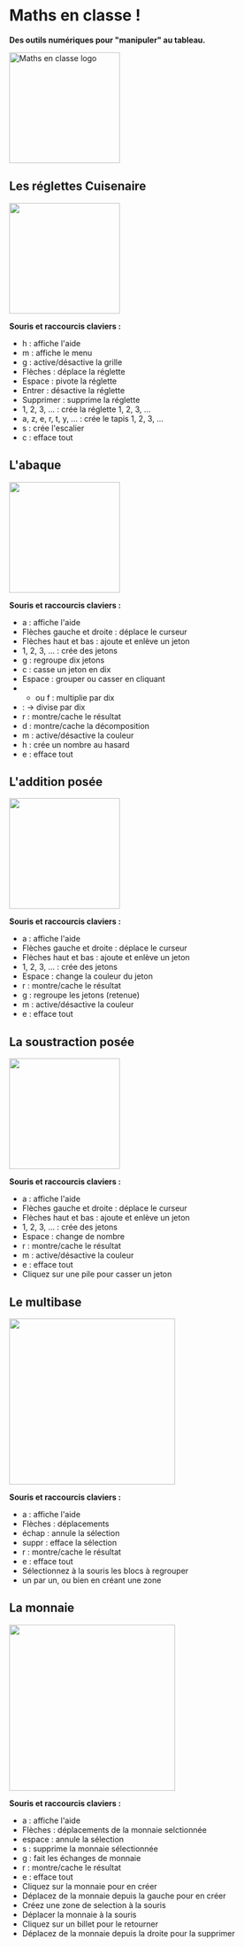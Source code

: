 # Maths en classe !

**Des outils numériques pour "manipuler" au tableau.**

<img src="https://arnaud-lierville.github.io/img/logo-D.png" alt="Maths en classe logo" height="200"/>

## Les réglettes Cuisenaire

<img src="https://arnaud-lierville.github.io/img/stairs.png" height="200"/>

**Souris et raccourcis claviers :**

* h : affiche l'aide
* m : affiche le menu
* g : active/désactive la grille
* Flèches : déplace la réglette
* Espace : pivote la réglette
* Entrer : désactive la réglette
* Supprimer : supprime la réglette
* 1, 2, 3, ... : crée la réglette 1, 2, 3, ...
* a, z, e, r, t, y, ... : crée le tapis 1, 2, 3, ...
* s : crée l'escalier
* c : efface tout

## L'abaque

<img src="https://arnaud-lierville.github.io/img/abacus.png" height="200"/>

**Souris et raccourcis claviers :**

* a : affiche l'aide
* Flèches gauche et droite : déplace le curseur
* Flèches haut et bas : ajoute et enlève un jeton
* 1, 2, 3, ... : crée des jetons
* g : regroupe dix jetons
* c : casse un jeton en dix
* Espace : grouper ou casser en cliquant
* * ou f : multiplie par dix
* : -> divise par dix
* r : montre/cache le résultat
* d : montre/cache la décomposition
* m : active/désactive la couleur
* h : crée un nombre au hasard
* e : efface tout

## L'addition posée

<img src="https://arnaud-lierville.github.io/img/addition.png" height="200"/>

**Souris et raccourcis claviers :**

* a : affiche l'aide
* Flèches gauche et droite : déplace le curseur
* Flèches haut et bas : ajoute et enlève un jeton
* 1, 2, 3, ... : crée des jetons
* Espace : change la couleur du jeton
* r : montre/cache le résultat
* g : regroupe les jetons (retenue)
* m : active/désactive la couleur
* e : efface tout

## La soustraction posée

<img src="https://arnaud-lierville.github.io/img/substraction.png" height="200"/>

**Souris et raccourcis claviers :**

* a : affiche l'aide
* Flèches gauche et droite : déplace le curseur
* Flèches haut et bas : ajoute et enlève un jeton
* 1, 2, 3, ... : crée des jetons
* Espace : change de nombre
* r : montre/cache le résultat
* m : active/désactive la couleur
* e : efface tout
* Cliquez sur une pile pour casser un jeton

## Le multibase

<img src="https://arnaud-lierville.github.io/img/multibase.png" height="300"/>

**Souris et raccourcis claviers :**

* a : affiche l'aide
* Flèches : déplacements
* échap : annule la sélection
* suppr : efface la sélection
* r : montre/cache le résultat
* e : efface tout
* Sélectionnez à la souris les blocs à regrouper 
* un par un, ou bien en créant une zone

## La monnaie

<img src="https://arnaud-lierville.github.io/img/money.png" height="300"/>

**Souris et raccourcis claviers :**

* a : affiche l'aide
* Flèches : déplacements de la monnaie selctionnée
* espace : annule la sélection
* s : supprime la monnaie sélectionnée
* g : fait les échanges de monnaie
* r : montre/cache le résultat
* e : efface tout
* Cliquez sur la monnaie pour en créer 
* Déplacez de la monnaie depuis la gauche pour en créer 
* Créez une zone de selection à la souris 
* Déplacer la monnaie à la souris 
* Cliquez sur un billet pour le retourner 
* Déplacez de la monnaie depuis la droite pour la supprimer